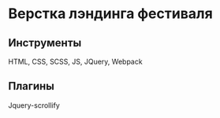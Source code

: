 # Верстка лэндинга фестиваля

## Инструменты
HTML, CSS, SCSS, JS, JQuery, Webpack

## Плагины
Jquery-scrollify
